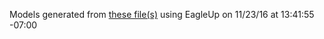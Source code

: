 Models generated from [these file(s)](https://raw.github.com/sparkfun/Electret_Microphone_Breakout/74734d7194277107349c51a6234ede9676fa304a/Hardware/Electret_Microphone_Breakout.brd) using EagleUp on 11/23/16 at 13:41:55 -07:00

